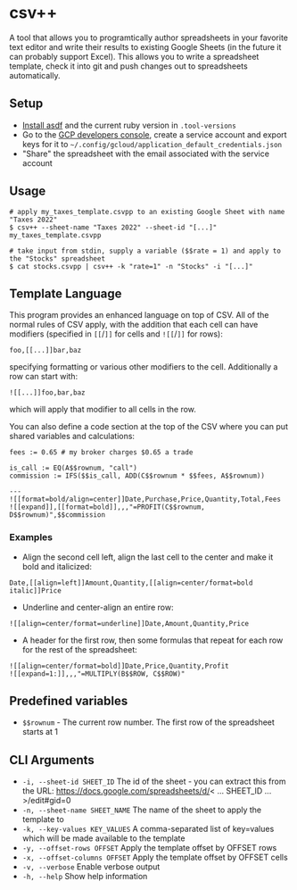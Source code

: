 # csv++

A tool that allows you to programtically author spreadsheets in your favorite text editor and write their results to existing Google Sheets (in the future it can probably support Excel).  This allows you to write a spreadsheet template, check it into git and push changes out to spreadsheets automatically.

## Setup

* [Install asdf](https://asdf-vm.com/guide/getting-started.html) and the current ruby version in `.tool-versions`
* Go to the [GCP developers console](https://console.cloud.google.com/projectselector2/apis/credentials?pli=1&supportedpurview=project), create a service account and export keys for it to `~/.config/gcloud/application_default_credentials.json`
* "Share" the spreadsheet with the email associated with the service account

## Usage

```
# apply my_taxes_template.csvpp to an existing Google Sheet with name "Taxes 2022"
$ csv++ --sheet-name "Taxes 2022" --sheet-id "[...]" my_taxes_template.csvpp

# take input from stdin, supply a variable ($$rate = 1) and apply to the "Stocks" spreadsheet
$ cat stocks.csvpp | csv++ -k "rate=1" -n "Stocks" -i "[...]"
```

## Template Language

This program provides an enhanced language on top of CSV.  All of the normal rules of CSV apply, with the addition that each cell can have modifiers (specified in `[[`/`]]` for cells and `![[`/`]]` for rows):

```
foo,[[...]]bar,baz
```

specifying formatting or various other modifiers to the cell.  Additionally a row can start with:

```
![[...]]foo,bar,baz
```

which will apply that modifier to all cells in the row.

You can also define a code section at the top of the CSV where you can put shared variables and calculations:

```
fees := 0.65 # my broker charges $0.65 a trade

is_call := EQ(A$$rownum, "call")
commission := IFS($$is_call, ADD(C$$rownum * $$fees, A$$rownum))

---
![[format=bold/align=center]]Date,Purchase,Price,Quantity,Total,Fees
![[expand]],[[format=bold]],,,"=PROFIT(C$$rownum, D$$rownum)",$$commission
```

### Examples

* Align the second cell left, align the last cell to the center and make it bold and italicized:

```
Date,[[align=left]]Amount,Quantity,[[align=center/format=bold italic]]Price
```

* Underline and center-align an entire row:

```
![[align=center/format=underline]]Date,Amount,Quantity,Price
```

* A header for the first row, then some formulas that repeat for each row for the rest of the spreadsheet:

```
![[align=center/format=bold]]Date,Price,Quantity,Profit
![[expand=1:]],,,"=MULTIPLY(B$$ROW, C$$ROW)"
```

## Predefined variables

* `$$rownum` - The current row number.  The first row of the spreadsheet starts at 1

## CLI Arguments

* `-i, --sheet-id SHEET_ID` The id of the sheet - you can extract this from the URL: https://docs.google.com/spreadsheets/d/< ... SHEET_ID ... >/edit#gid=0
* `-n, --sheet-name SHEET_NAME` The name of the sheet to apply the template to
* `-k, --key-values KEY_VALUES` A comma-separated list of key=values which will be made available to the template
* `-y, --offset-rows OFFSET` Apply the template offset by OFFSET rows
* `-x, --offset-columns OFFSET` Apply the template offset by OFFSET cells
* `-v, --verbose` Enable verbose output
* `-h, --help` Show help information
